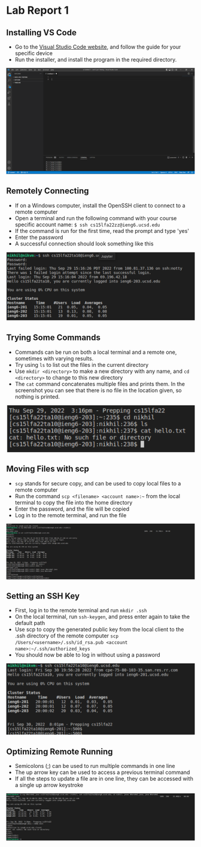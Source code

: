 # Lab Report 1


## Installing VS Code

- Go to the [Visual Studio Code website](https://code.visualstudio.com/), and follow the guide for your specific device
- Run the installer, and install the program in the required directory.

![Image](images/l1-vscode.png)

## Remotely Connecting

- If on a Windows computer, install the OpenSSH client to connect to a remote computer
- Open a terminal and run the following command with your course specific account name:
`$ ssh cs15lfa22zz@ieng6.ucsd.edu`
- If the command is run for the first time, read the prompt and type 'yes'
- Enter the password
- A successful connection should look something like this

![Image](images/l1-remote.png)

## Trying Some Commands
- Commands can be run on both a local terminal and a remote one, sometimes with varying results.
- Try using `ls` to list out the files in the current directory
- Use `mkdir <directory>` to make a new directory with any name, and `cd <directory>` to change to this new directory
- The `cat` command concatenates multiple files and prints them. In the screenshot you can see that there is no 
file in the location given, so nothing is printed.

![Image](images/l1-command.png)

## Moving Files with scp
- `scp` stands for secure copy, and can be used to copy local files to a remote computer
- Run the command `scp <filename> <account name>:~` from the local terminal to copy the file into the home directory
- Enter the password, and the file will be copied
- Log in to the remote terminal, and run the file

![Image](images/l1-scp.png)

## Setting an SSH Key
- First, log in to the remote terminal and run `mkdir .ssh`
- On the local terminal, run `ssh-keygen`, and press enter again to take the default path
- Use scp to copy the generated public key from the local client to the .ssh directory of the remote computer
`scp /Users/<username>/.ssh/id_rsa.pub <account name>:~/.ssh/authorized_keys`
- You should now be able to log in without using a password

![Image](images/l1-sshkey.png)


## Optimizing Remote Running
- Semicolons (;) can be used to run multiple commands in one line
- The up arrow key can be used to access a previous terminal command
- If all the steps to update a file are in one line, they can be accessed with a single up arrow keystroke

![Image](images/l1-optimize.png)


